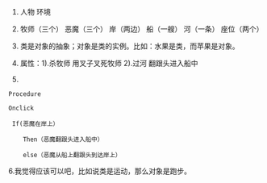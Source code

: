 1. 人物  环境

2. 牧师（三个） 恶魔（三个） 岸（两边） 船（一艘） 河（一条）  座位（两个）

3. 类是对象的抽象；对象是类的实例。比如：水果是类，而苹果是对象。

4. 属性：1).杀牧师   用叉子叉死牧师    2).过河  翻跟头进入船中

5.  

    Procedure

    Onclick

     If(恶魔在岸上）

        Then（恶魔翻跟头进入船中）

        else（恶魔从船上翻跟头到达岸上）

6.我觉得应该可以吧，比如说类是运动，那么对象是跑步。

